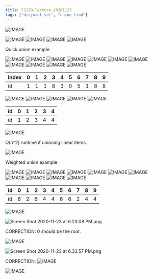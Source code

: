 ```yaml
---
title: CS130-lecture-20201123
tags: ["disjoint set", "union find"]
---
```


![IMAGE](/notes/3C779A8CE01CF32FE258A211900606B2.jpg)

![IMAGE](/notes/166F5628D81A27E24A65AE5654FC728E.jpg)
![IMAGE](/notes/7D8D331F210F8702720D3F53BDF504EF.jpg)
![IMAGE](/notes/1A55EA00D7E54AEAA53BAD64F8333116.jpg)
![IMAGE](/notes/BD6144284DECB1346ED248CFB95F73EA.jpg)

Quick union example

![IMAGE](/notes/6E3CCBCB77E878586B624D39FCE7EF0C.jpg)
![IMAGE](/notes/BF602EC763D04E03E44BB4AF034382FE.jpg)
![IMAGE](/notes/A333849CB4A442890443A097A7B0C052.jpg)
![IMAGE](/notes/A4AA0D0D5C3996F1145BECBD903C5336.jpg)
![IMAGE](/notes/20D95710F0684BC2D89D50AE178B3D66.jpg)
![IMAGE](/notes/C22E337C899AF6C93B64EB81CB3C44EC.jpg)
![IMAGE](/notes/7FF276F89E7269A7A0C5553482FF17C5.jpg)
![IMAGE](/notes/C8D46FA193D10CA901ADDA5241512AF3.jpg)
![IMAGE](/notes/8B95C9E3C951696A9847FCCB411A87A2.jpg)
![IMAGE](/notes/B9FF91841329C8862F91CC76EF37792F.jpg)
![IMAGE](/notes/F218A82751F3A3C0D5A1A852371396C1.jpg)

index | 0 | 1 | 2 | 3 | 4 | 5 | 6 | 7 | 8 | 9
--- | --- | --- | --- | --- | --- | --- | --- | --- | --- | ---
id | 1 | 1 | 1 | 8 | 3 | 0 | 5 | 1 | 8 | 8

![IMAGE](/notes/925301BDFC3929F8F324B640E590CAE5.jpg)
![IMAGE](/notes/9EAF32B1C1F5B93EC1DC57175CF8E7AB.jpg)
![IMAGE](/notes/42B90EB2FF28C12F6AD80502D1AED62C.jpg)
![IMAGE](/notes/2267D7F6DE6C10B7B9D4D914045A4707.jpg)
![IMAGE](/notes/907FE41CFB1F006C2E834647E96F5BD1.jpg)

id | 0 | 1 | 2 | 3 | 4
--- | --- | --- | --- | --- | ---
id | 1 | 2 | 3 | 4 | 4

![IMAGE](/notes/5CFBD2125AA8C5995448626A0F2F9857.jpg)

O(n^2) runtime if unioning linear items.

![IMAGE](/notes/6B1378ED1818D3AEBB0F995AB466AD03.jpg)

Weighted union example

![IMAGE](/notes/1E864F4F4398E42D34FFD6C5B881B0B1.jpg)
![IMAGE](/notes/19612E2B403D305374F07C879FCCF58D.jpg)
![IMAGE](/notes/18485038E1302C2A89590D9C959027B9.jpg)
![IMAGE](/notes/5A7D419301EDDFA8D0578C591C18BB70.jpg)
![IMAGE](/notes/060F6D4E20E13D5084C6FD0811C48193.jpg)
![IMAGE](/notes/EC13A75AC2FCBC495972E647C28595E3.jpg)
![IMAGE](/notes/793A9569C115AB66B6D63E578EC39396.jpg)
![IMAGE](/notes/52D3FCEF7FB9750EEB960ED8F4B36D12.jpg)
![IMAGE](/notes/15761B0AE9429C3C93C99E4DC0DB88B2.jpg)
![IMAGE](/notes/622E76F4AE267120E166C0FDDB0F5365.jpg)
![IMAGE](/notes/492836142BF96D5930A24AD7287B73D5.jpg)

id | 0 | 1 | 2 | 3 | 4 | 5 | 6 | 7 | 8 | 9
--- | --- | --- | --- | --- | --- | --- | --- | --- | --- | ---
id | 6 | 2 | 6 | 4 | 4 | 6 | 6 | 2 | 4 | 4

![IMAGE](/notes/0004CCD3C985785E7414B18B45BDDA83.jpg)

![Screen Shot 2020-11-23 at 6.23.08 PM.png](/notes/48E03D2BB6970E93957746BD7419C8A7.png)

CORRECTION:
0 should be the root.

![IMAGE](/notes/8CA0A170CD56D560E705C973ADEE9CA1.jpg)

![Screen Shot 2020-11-23 at 6.33.57 PM.png](/notes/A379AE6A714CB8947A66ACFE1F8EB41E.png)

CORRECTION:
![IMAGE](/notes/C77C2CD6BAD1D20B9ED113D79DA813D0.jpg)

![IMAGE](/notes/B0ECC73B57E3845C388BF9E2B3C7BCD3.jpg)
